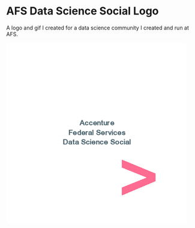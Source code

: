 # AFS Data Science Social Logo

A logo and gif I created for a data science community I created and run at AFS.

![](./dss_logo.gif)
